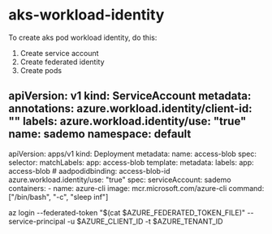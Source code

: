 # aks-workload-identity

To create aks pod workload identity, do this:

1. Create service account
2. Create federated identity
3. Create pods
   
apiVersion: v1
kind: ServiceAccount
metadata:
  annotations:
    azure.workload.identity/client-id: "<client-id>"
  labels:
    azure.workload.identity/use: "true"
  name: sademo
  namespace: default
---
apiVersion: apps/v1
kind: Deployment
metadata:
  name: access-blob
spec:
  selector:
    matchLabels:
      app: access-blob
  template:
    metadata:
      labels:
        app: access-blob
        # aadpodidbinding: access-blob-id
        azure.workload.identity/use: "true"
    spec:
      serviceAccount: sademo
      containers:
        - name: azure-cli
          image:  mcr.microsoft.com/azure-cli
          command: ["/bin/bash", "-c", "sleep inf"]
    

az login --federated-token "$(cat $AZURE_FEDERATED_TOKEN_FILE)" --service-principal -u $AZURE_CLIENT_ID -t $AZURE_TENANT_ID

  
